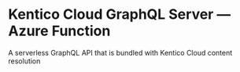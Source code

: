 # Kentico Cloud GraphQL Server — Azure Function
A serverless GraphQL API that is bundled with Kentico Cloud content resolution
